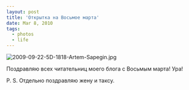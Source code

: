 ```yaml
---
layout: post
title: 'Открытка на Восьмое марта'
date: Mar 8, 2010
tags:
  - photos
  - life
---
```


![2009-09-22-5D-1818-Artem-Sapegin.jpg](photo://331)

Поздравляю всех читательниц моего блога с Восьмым марта! Ура!

P. S. Отдельно поздравляю жену и таксу.
